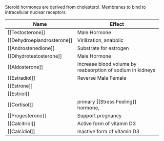 Steroid hormones are derived from cholesterol. Membranes to bind to intracellular nuclear receptors.


| Name                         |  Effect                                                     |
|------------------------------|-------------------------------------------------------------|
| [[Testosterone]]             |  Male Hormone                                               |
|  [[Dehydroepiandrosterone]]  |  Virilization, anabolic                                     |
|  [[Androstenedione]]         |  Substrate for estrogen                                     |
|  [[Dihydrotestosterone]]     |  Male Hormone                                               |
|  [[Aldosterone]]             |  Increase blood volume by reabsorption of sodium in kidneys |
|  [[Estradiol]]               | Reverse Male Female                                         |
|  [[Estrone]]                 |                                                             |
|  [[Estriol]]                 |                                                             |
|  [[Cortisol]]                | primary [[Stress Feeling]] hormone,                                     |
|  [[Progesterone]]            |  Support pregnancy                                          |
|  [[Calcitriol]]              |  Active form of vitamin D3                                  |
|  [[Calcidiol]]               |  Inactive form of vitamin D3                                |
